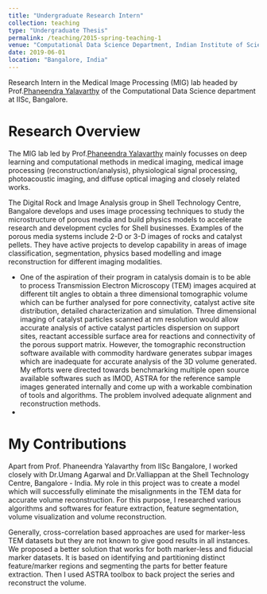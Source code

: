 ```yaml
---
title: "Undergraduate Research Intern"
collection: teaching
type: "Undergraduate Thesis"
permalink: /teaching/2015-spring-teaching-1
venue: "Computational Data Science Department, Indian Institute of Science"
date: 2019-06-01
location: "Bangalore, India"
---
```


Research Intern in the Medical Image Processing (MIG) lab headed by Prof.[Phaneendra Yalavarthy](http://cds.iisc.ac.in/faculty/yalavarthy/) of the Computational Data Science department at IISc, Bangalore. 

Research Overview
======

The MIG lab led by Prof.[Phaneendra Yalavarthy](http://cds.iisc.ac.in/faculty/yalavarthy/) mainly focusses on deep learning and computational methods in medical imaging, medical image processing (reconstruction/analysis), physiological signal processing, photoacoustic imaging, and diffuse optical imaging and closely related works. 

The Digital Rock and Image Analysis group in Shell Technology Centre, Bangalore develops and uses image processing techniques to study the microstructure of porous media and build physics models to accelerate research and development cycles for Shell businesses. Examples of the porous media systems include 2-D or 3-D images of rocks and catalyst pellets. They have active projects to develop capability in areas of image classification, segmentation, physics based modelling and image reconstruction for different imaging modalities. 

* One of the aspiration of their program in catalysis domain is to be able to process Transmission Electron Microscopy (TEM) images acquired at different tilt angles to obtain a three dimensional tomographic volume which can be further analysed for pore connectivity, catalyst active site distribution, detailed characterization and simulation. Three dimensional imaging of catalyst particles scanned at nm resolution would allow accurate analysis of active catalyst particles dispersion on support sites, reactant accessible surface area for reactions and connectivity of the porous support matrix. However, the tomographic reconstruction software available with commodity hardware generates subpar images which are inadequate for accurate analysis of the 3D volume generated. My efforts were directed towards benchmarking multiple open source available softwares such as IMOD, ASTRA for the reference sample images generated internally and come up with a workable combination of tools and algorithms. The problem involved adequate alignment and reconstruction methods.
*  


My Contributions
======
Apart from Prof. Phaneendra Yalavarthy from IISc Bangalore, I worked closely with Dr.Umang Agarwal and Dr.Valliappan at the Shell Technology Centre, Bangalore - India. My role in this project was to create a model which will successfully eliminate the misalignments in the TEM data for accurate volume reconstruction. For this purpose, I researched various  algorithms and softwares for feature extraction, feature segmentation, volume visualization and volume reconstruction.   
 
Generally, cross-correlation based approaches are used for marker-less TEM datasets but they are not known to give good results in all instances. We proposed a better solution that works for both marker-less and fiducial marker datasets. It is based on identifying and partitioning distinct feature/marker regions and segmenting the parts for better feature extraction. Then I used ASTRA toolbox to back project the series and reconstruct the volume.
